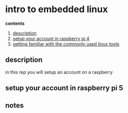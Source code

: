 # intro to embedded linux

**contents**
1.  [description](#description)
2.  [setup your account in raspberry pi 4](#setup-your-account-in-raspberry-pi-4)
3.  [getting familiar with the commonly used linux tools](#getting-familiar-with-the-commonly-used-linux-tools)

## description

in this rep you will setup an account on a raspberry 

## setup your account in raspberry pi 5

## notes
